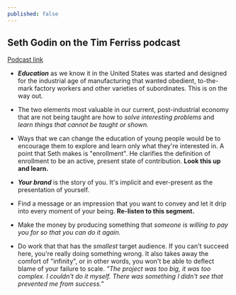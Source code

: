 ```yaml
---
published: false
---
```

## Seth Godin on the Tim Ferriss podcast

[Podcast link](http://fourhourworkweek.com/2016/08/03/seth-godin-on-how-to-think-small-to-go-big/)


- ***Education*** as we know it in the United States was started and designed for the industrial age of manufacturing that wanted obedient, to-the-mark factory workers and other varieties of subordinates. This is on the way out. 
- The two elements most valuable in our current, post-industrial economy that are not being taught are how to *solve interesting problems* and *learn things that cannot be taught or shown.*
- Ways that we can change the education of young people would be to encourage them to explore and learn only what they're interested in. A point that Seth makes is "enrollment". He clarifies the definition of enrollment to be an active, present state of contribution. **Look this up and learn.**



- ***Your brand*** is the story of you. It's implicit and ever-present as the presentation of yourself. 
- Find a message or an impression that you want to convey and let it drip into every moment of your being. **Re-listen to this segment.**
- Make the money by producing something that *someone is willing to pay you for so that you can do it again.*
- Do work that that has the *smallest* target audience. If you can't succeed here, you're really doing something wrong. It also takes away the comfort of "infinity", or in other words, you won't be able to deflect blame of your failure to scale. *"The project was too big, it was too complex. I couldn't do it myself. There was something I didn't see that prevented me from success."*

